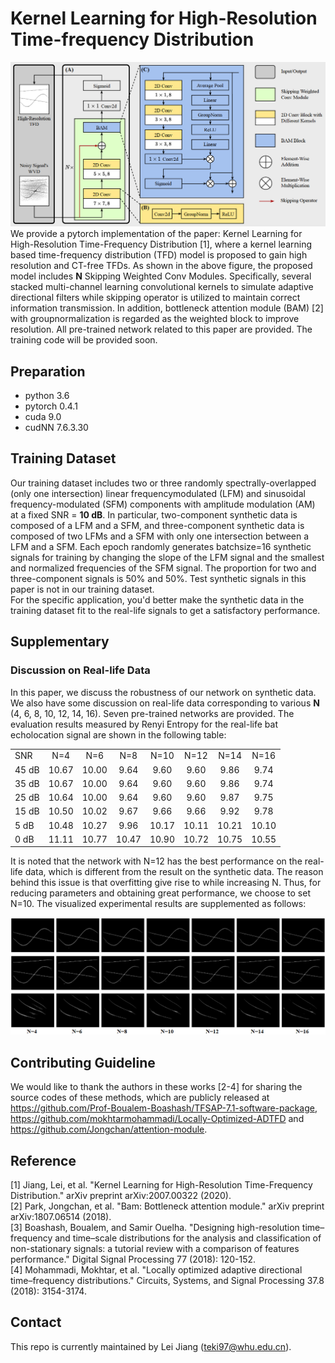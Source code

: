 # Kernel Learning for High-Resolution Time-frequency Distribution
![](https://github.com/teki97/KL-TFD/blob/main/supplement1.png)
We provide a pytorch implementation of the paper: Kernel Learning for High-Resolution Time-Frequency Distribution [1], where a kernel learning based time-frequency distribution (TFD) model is proposed to gain high resolution and CT-free TFDs. As shown in the above figure, the proposed model includes **N** Skipping Weighted Conv Modules. Specifically, several stacked multi-channel learning convolutional kernels to simulate adaptive directional filters while skipping operator is utilized to maintain correct information transmission. In addition, bottleneck attention module (BAM) [2] with groupnormalization is regarded as the weighted block to improve resolution. 
All pre-trained network related to this paper are provided. The training code will be provided soon.

## Preparation
- python 3.6
- pytorch 0.4.1
- cuda 9.0
- cudNN 7.6.3.30

## Training Dataset
Our training dataset includes two or three randomly spectrally-overlapped (only one intersection) linear frequencymodulated (LFM) and sinusoidal frequency-modulated (SFM) components with amplitude modulation (AM) at a fixed SNR = **10 dB**. In particular, two-component synthetic data is composed of a LFM and a SFM, and three-component synthetic data is composed of two LFMs and a SFM with only one intersection between a LFM and a SFM. Each epoch randomly generates batchsize=16 synthetic signals for training by changing the slope of the LFM signal and the smallest and normalized frequencies of the SFM signal. The proportion for two and three-component signals is 50% and 50%. Test synthetic signals in this paper is not in our training dataset.  
For the specific application, you'd better make the synthetic data in the training dataset fit to the real-life signals to get a satisfactory performance.

## Supplementary

### Discussion on Real-life Data
In this paper, we discuss the robustness of our network on synthetic data. We also have some discussion on real-life data corresponding to various **N** (4, 6, 8, 10, 12, 14, 16). Seven pre-trained networks are provided.
The evaluation results measured by Renyi Entropy for the real-life bat echolocation signal are shown in the following table: 
<table>
<tr>
  <td align="left">SNR</td>
  <td align="center">N=4</td>
  <td align="center">N=6</td>
  <td align="center">N=8</td>
  <td align="center">N=10</td>
  <td align="center">N=12</td>
  <td align="center">N=14</td>
  <td align="center">N=16</td>
</tr>
<tr>
  <td align="left">45 dB</td>
  <td align="center">10.67</td>
  <td align="center">10.00</td>
  <td align="center">9.64</td>
  <td align="center">9.60</td>
  <td align="center">9.60</td>
  <td align="center">9.86</td>
  <td align="center">9.74</td>
</tr>
<tr>
  <td align="left">35 dB</td>
  <td align="center">10.67</td>
  <td align="center">10.00</td>
  <td align="center">9.64</td>
  <td align="center">9.60</td>
  <td align="center">9.60</td>
  <td align="center">9.86</td>
  <td align="center">9.74</td>
</tr>
<tr>
  <td align="left">25 dB</td>
  <td align="center">10.64</td>
  <td align="center">10.00</td>
  <td align="center">9.64</td>
  <td align="center">9.60</td>
  <td align="center">9.60</td>
  <td align="center">9.87</td>
  <td align="center">9.75</td>
</tr>
<tr>
  <td align="left">15 dB</td>
  <td align="center">10.50</td>
  <td align="center">10.02</td>
  <td align="center">9.67</td>
  <td align="center">9.66</td>
  <td align="center">9.66</td>
  <td align="center">9.92</td>
  <td align="center">9.78</td>
</tr>
<tr>
  <td align="left">5 dB</td>
  <td align="center">10.48</td>
  <td align="center">10.27</td>
  <td align="center">9.96</td>
  <td align="center">10.17</td>
  <td align="center">10.11</td>
  <td align="center">10.21</td>
  <td align="center">10.10</td>
</tr>
<tr>
  <td align="left">0 dB</td>
  <td align="center">11.11</td>
  <td align="center">10.77</td>
  <td align="center">10.47</td>
  <td align="center">10.90</td>
  <td align="center">10.72</td>
  <td align="center">10.75</td>
  <td align="center">10.55</td>
</tr>
</table>
It is noted that the network with N=12 has the best performance on the real-life data, which is different from the result on the synthetic data. The reason behind this issue is that overfitting give rise to while increasing N. Thus, for reducing parameters and obtaining great performance, we choose to set N=10.
The visualized experimental results are supplemented as follows:  

![](https://github.com/teki97/KL-TFD/blob/main/supplement.png)


## Contributing Guideline
We would like to thank the authors in these works [2-4] for sharing the source codes of these methods, which are publicly released at https://github.com/Prof-Boualem-Boashash/TFSAP-7.1-software-package, https://github.com/mokhtarmohammadi/Locally-Optimized-ADTFD and https://github.com/Jongchan/attention-module.
## Reference
[1] Jiang, Lei, et al. "Kernel Learning for High-Resolution Time-Frequency Distribution." arXiv preprint arXiv:2007.00322 (2020).  
[2] Park, Jongchan, et al. "Bam: Bottleneck attention module." arXiv preprint arXiv:1807.06514 (2018).  
[3] Boashash, Boualem, and Samir Ouelha. "Designing high-resolution time–frequency and time–scale distributions for the analysis and classification of non-stationary signals: a tutorial review with a comparison of features performance." Digital Signal Processing 77 (2018): 120-152.  
[4] Mohammadi, Mokhtar, et al. "Locally optimized adaptive directional time–frequency distributions." Circuits, Systems, and Signal Processing 37.8 (2018): 3154-3174.  
## Contact
This repo is currently maintained by Lei Jiang (teki97@whu.edu.cn).
